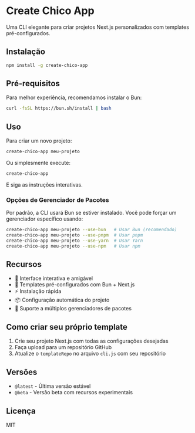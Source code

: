 # Create Chico App

Uma CLI elegante para criar projetos Next.js personalizados com templates pré-configurados.

## Instalação

```bash
npm install -g create-chico-app
```

## Pré-requisitos

Para melhor experiência, recomendamos instalar o Bun:

```bash
curl -fsSL https://bun.sh/install | bash
```

## Uso

Para criar um novo projeto:

```bash
create-chico-app meu-projeto
```

Ou simplesmente execute:

```bash
create-chico-app
```

E siga as instruções interativas.

### Opções de Gerenciador de Pacotes

Por padrão, a CLI usará Bun se estiver instalado. Você pode forçar um gerenciador específico usando:

```bash
create-chico-app meu-projeto --use-bun   # Usar Bun (recomendado)
create-chico-app meu-projeto --use-pnpm  # Usar pnpm
create-chico-app meu-projeto --use-yarn  # Usar Yarn
create-chico-app meu-projeto --use-npm   # Usar npm
```

## Recursos

- 🎨 Interface interativa e amigável
- 🚀 Templates pré-configurados com Bun + Next.js
- ⚡ Instalação rápida
- 📦 Configuração automática do projeto
- 🔄 Suporte a múltiplos gerenciadores de pacotes

## Como criar seu próprio template

1. Crie seu projeto Next.js com todas as configurações desejadas
2. Faça upload para um repositório GitHub
3. Atualize o `templateRepo` no arquivo `cli.js` com seu repositório

## Versões

- `@latest` - Última versão estável
- `@beta` - Versão beta com recursos experimentais

## Licença

MIT 